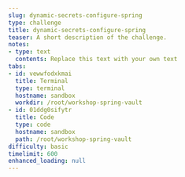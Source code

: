 ```yaml
---
slug: dynamic-secrets-configure-spring
type: challenge
title: dynamic-secrets-configure-spring
teaser: A short description of the challenge.
notes:
- type: text
  contents: Replace this text with your own text
tabs:
- id: vewwfodxkmai
  title: Terminal
  type: terminal
  hostname: sandbox
  workdir: /root/workshop-spring-vault
- id: 01ddg0sifytr
  title: Code
  type: code
  hostname: sandbox
  path: /root/workshop-spring-vault
difficulty: basic
timelimit: 600
enhanced_loading: null
---
```

